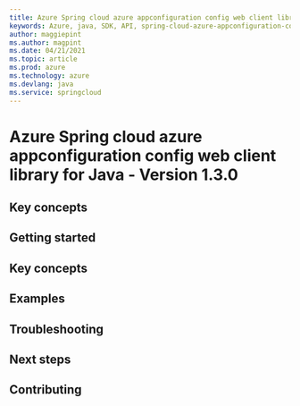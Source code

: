 ```yaml
---
title: Azure Spring cloud azure appconfiguration config web client library for Java
keywords: Azure, java, SDK, API, spring-cloud-azure-appconfiguration-config-web, springcloud
author: maggiepint
ms.author: magpint
ms.date: 04/21/2021
ms.topic: article
ms.prod: azure
ms.technology: azure
ms.devlang: java
ms.service: springcloud
---
```


# Azure Spring cloud azure appconfiguration config web client library for Java - Version 1.3.0 


## Key concepts
## Getting started
## Key concepts
## Examples
## Troubleshooting
## Next steps
## Contributing

